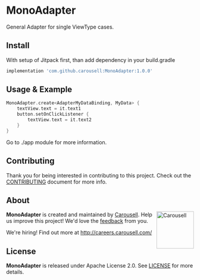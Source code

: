 # MonoAdapter

General Adapter for single ViewType cases.

## Install

With setup of Jitpack first, than add dependency in your build.gradle
```groovy
implementation 'com.github.carousell:MonoAdapter:1.0.0'
```

## Usage & Example

```kotlin
MonoAdapter.create<AdapterMyDataBinding, MyData> {
    textView.text = it.text1
    button.setOnClickListener {
        textView.text = it.text2
    }
}
```

Go to ./app module for more information.


## Contributing

Thank you for being interested in contributing to this project. Check out the [CONTRIBUTING](https://github.com/carousell/MonoAdapter/blob/master/CONTRIBUTING.md) document for more info.

## About

<a href="https://github.com/carousell/" target="_blank"><img src="https://avatars2.githubusercontent.com/u/3833591" width="100px" alt="Carousell" align="right"/></a>

**MonoAdapter** is created and maintained by [Carousell](https://carousell.com/). Help us improve this project! We'd love the [feedback](https://github.com/carousell/MonoAdapter/issues) from you.

We're hiring! Find out more at <http://careers.carousell.com/>

## License

**MonoAdapter** is released under Apache License 2.0.
See [LICENSE](https://github.com/carousell/MonoAdapter/blob/master/LICENSE) for more details.
